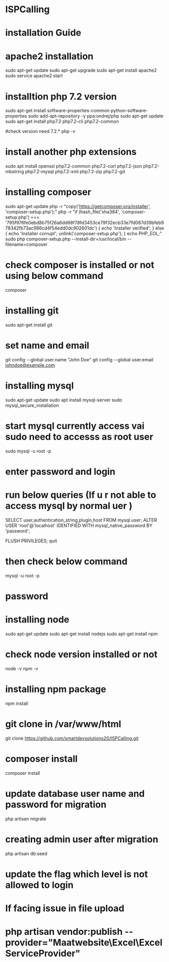 # ISPCalling

# installation Guide 
# apache2 installation 
sudo apt-get update
sudo apt-get upgrade
sudo apt-get install apache2
sudo service apache2 start 

# installtion php 7.2 version 
sudo apt-get install software-properties-common python-software-properties
sudo add-apt-repository -y ppa:ondrej/php
sudo apt-get update
sudo apt-get install php7.2 php7.2-cli php7.2-common

#check version need 7.2.*
php -v

# install another php extensions 
sudo apt install openssl php7.2-common php7.2-curl php7.2-json php7.2-mbstring php7.2-mysql php7.2-xml php7.2-zip php7.2-gd


# installing composer 
sudo apt-get update
php -r "copy('https://getcomposer.org/installer', 'composer-setup.php');"
php -r "if (hash_file('sha384', 'composer-setup.php') === '795f976fe0ebd8b75f26a6dd68f78fd3453ce79f32ecb33e7fd087d39bfeb978342fb73ac986cd4f54edd0dc902601dc') { echo 'Installer verified'; } else { echo 'Installer corrupt'; unlink('composer-setup.php'); } echo PHP_EOL;"
sudo php composer-setup.php --install-dir=/usr/local/bin --filename=composer


# check composer is installed or not using below command 
composer


# installing git 
sudo apt-get install git 

# set name  and email 
git config --global user.name "John Doe"
git config --global user.email johndoe@example.com



# installing mysql 
sudo apt-get update
sudo apt install mysql-server
sudo mysql_secure_installation

# start mysql currently access vai sudo need to accesss as root user 
sudo mysql -u root -p 
# enter password and login 

# run below queries (If u r not able to access mysql by normal uer )
SELECT user,authentication_string,plugin,host FROM mysql.user;
ALTER USER 'root'@'localhost' IDENTIFIED WITH mysql_native_password BY 'password';

FLUSH PRIVILEGES;
quit 

# then check below command 
mysql -u root -p 
# password 

# installing node 
 sudo apt-get update
 sudo apt-get install nodejs
 sudo apt-get install npm 
# check node version installed or not 
node -v
npm -v 

# installing npm package 
npm install 

# git clone in /var/www/html 
 git clone https://github.com/smartdevsolutions20/ISPCalling.git

# composer install 
composer install 
# update database user name and password for migration
 php artisan migrate 

# creating admin user after migration  
  php artisan db:seed

# update the flag which level is not allowed to login 
# If facing issue in file upload 
#  php artisan vendor:publish --provider="Maatwebsite\Excel\ExcelServiceProvider"